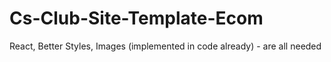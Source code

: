 # Cs-Club-Site-Template-Ecom
React, Better Styles, Images (implemented in code already) - are all needed
